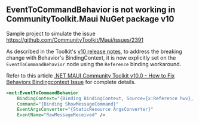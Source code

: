 ## EventToCommandBehavior is not working in CommunityToolkit.Maui NuGet package v10

Sample project to simulate the issue https://github.com/CommunityToolkit/Maui/issues/2391

As described in the Toolkit's [v10 release notes](https://github.com/CommunityToolkit/Maui/releases/tag/10.0.0), to address the breaking change with Behavior's BindingContext, it is now explicitly set on the `EventToCommandBehavior` node using the `Reference` binding workaround.

Refer to this article [.NET MAUI Community Toolkit v10.0 - How to Fix Behaviors Bindingcontext Issue](https://egvijayanand.in/2024/12/19/dotnet-maui-community-toolkit-v10-how-to-fix-bindingcontext-issues-with-behaviors/) for complete details.

```xml
<mct:EventToCommandBehavior
    BindingContext="{Binding BindingContext, Source={x:Reference hwv}, x:DataType=HybridWebView}"
    Command="{Binding ShowMessageCommand}"
    EventArgsConverter="{StaticResource ArgsConverter}"
    EventName="RawMessageReceived" />
```
